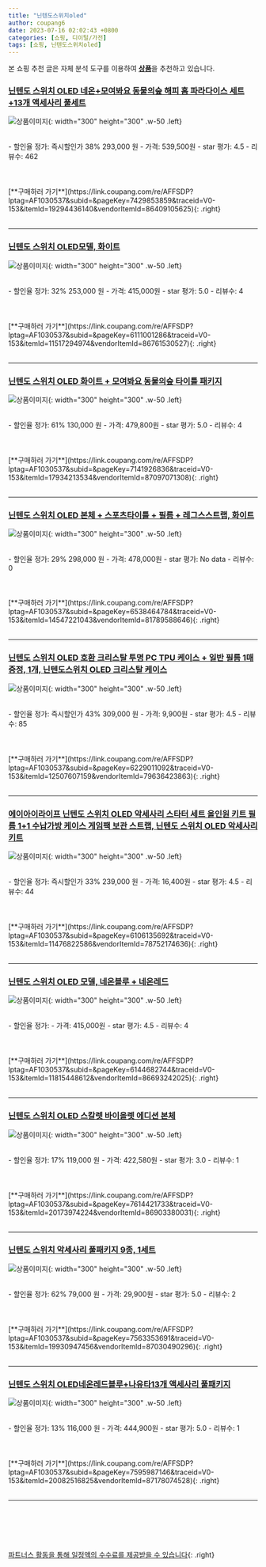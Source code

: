 ```yaml
---
title: "닌텐도스위치oled"
author: coupang6
date: 2023-07-16 02:02:43 +0800
categories: [쇼핑, 디이털/가전]
tags: [쇼핑, 닌텐도스위치oled]
---
```


본 쇼핑 추천 글은 자체 분석 도구를 이용하여 [**상품**](https://link.coupang.com/a/bao1ui)을 추천하고 있습니다.

### [닌텐도 스위치 OLED 네온+모여봐요 동물의숲 해피 홈 파라다이스 세트+13개 액세사리 풀세트](https://link.coupang.com/re/AFFSDP?lptag=AF1030537&subid=&pageKey=7429853859&traceid=V0-153&itemId=19294436140&vendorItemId=86409105625)

![상품이미지](https://thumbnail7.coupangcdn.com/thumbnails/remote/230x230ex/image/vendor_inventory/2543/e764e655ba00f228641e9da77e2ddb63eb7599e5acbb218fbbca9a16515b.jpg){: width="300" height="300" .w-50 .left}


<br>
- 할인율 정가: 즉시할인가 38%  293,000   원
- 가격: 539,500원
- star 평가: 4.5
- 리뷰수: 462
<br>
<br>
<br>
<br>
[**구매하러 가기**](https://link.coupang.com/re/AFFSDP?lptag=AF1030537&subid=&pageKey=7429853859&traceid=V0-153&itemId=19294436140&vendorItemId=86409105625){: .right}
<br>
<br>

---

### [닌텐도 스위치 OLED모델, 화이트](https://link.coupang.com/re/AFFSDP?lptag=AF1030537&subid=&pageKey=6111001286&traceid=V0-153&itemId=11517294974&vendorItemId=86761530527)

![상품이미지](https://thumbnail7.coupangcdn.com/thumbnails/remote/230x230ex/image/vendor_inventory/4a73/db8e810ba61d780e9ece0237793b8ccf268143f3aa796d506245d8b94b87.jpg){: width="300" height="300" .w-50 .left}


<br>
- 할인율 정가: 32%  253,000   원
- 가격: 415,000원
- star 평가: 5.0
- 리뷰수: 4
<br>
<br>
<br>
<br>
[**구매하러 가기**](https://link.coupang.com/re/AFFSDP?lptag=AF1030537&subid=&pageKey=6111001286&traceid=V0-153&itemId=11517294974&vendorItemId=86761530527){: .right}
<br>
<br>

---

### [닌텐도 스위치 OLED 화이트 + 모여봐요 동물의숲 타이틀 패키지](https://link.coupang.com/re/AFFSDP?lptag=AF1030537&subid=&pageKey=7141926836&traceid=V0-153&itemId=17934213534&vendorItemId=87097071308)

![상품이미지](https://thumbnail8.coupangcdn.com/thumbnails/remote/230x230ex/image/vendor_inventory/e13f/b501e1cd5eb7f7306180b65e5f3213e5aa2d7f0a945c1f174e1a18e250a8.jpg){: width="300" height="300" .w-50 .left}


<br>
- 할인율 정가: 61%  130,000   원
- 가격: 479,800원
- star 평가: 5.0
- 리뷰수: 4
<br>
<br>
<br>
<br>
[**구매하러 가기**](https://link.coupang.com/re/AFFSDP?lptag=AF1030537&subid=&pageKey=7141926836&traceid=V0-153&itemId=17934213534&vendorItemId=87097071308){: .right}
<br>
<br>

---

### [닌텐도 스위치 OLED 본체 + 스포츠타이틀 + 필름 + 레그스스트랩, 화이트](https://link.coupang.com/re/AFFSDP?lptag=AF1030537&subid=&pageKey=6538464784&traceid=V0-153&itemId=14547221043&vendorItemId=81789588646)

![상품이미지](https://thumbnail10.coupangcdn.com/thumbnails/remote/230x230ex/image/retail/images/1227075104744695-f67bb4bd-55c1-4a34-ab53-ab586f44fdcc.jpg){: width="300" height="300" .w-50 .left}


<br>
- 할인율 정가: 29%  298,000   원
- 가격: 478,000원
- star 평가: No data
- 리뷰수: 0
<br>
<br>
<br>
<br>
[**구매하러 가기**](https://link.coupang.com/re/AFFSDP?lptag=AF1030537&subid=&pageKey=6538464784&traceid=V0-153&itemId=14547221043&vendorItemId=81789588646){: .right}
<br>
<br>

---

### [닌텐도 스위치 OLED 호환 크리스탈 투명 PC TPU 케이스 + 일반 필름 1매 증정, 1개, 닌텐도스위치 OLED 크리스탈 케이스](https://link.coupang.com/re/AFFSDP?lptag=AF1030537&subid=&pageKey=6229011092&traceid=V0-153&itemId=12507607159&vendorItemId=79636423863)

![상품이미지](https://thumbnail6.coupangcdn.com/thumbnails/remote/230x230ex/image/vendor_inventory/b8c5/41493f8ea924bd8f3cd181ada1c5fe58930cd820eae4666e797ee7c8ddc5.jpg){: width="300" height="300" .w-50 .left}


<br>
- 할인율 정가: 즉시할인가 43%  309,000   원
- 가격: 9,900원
- star 평가: 4.5
- 리뷰수: 85
<br>
<br>
<br>
<br>
[**구매하러 가기**](https://link.coupang.com/re/AFFSDP?lptag=AF1030537&subid=&pageKey=6229011092&traceid=V0-153&itemId=12507607159&vendorItemId=79636423863){: .right}
<br>
<br>

---

### [에이아이라이프 닌텐도 스위치 OLED 악세사리 스타터 세트 올인원 키트 필름 1+1 수납가방 케이스 게임팩 보관 스트랩, 닌텐도 스위치 OLED 악세사리 키트](https://link.coupang.com/re/AFFSDP?lptag=AF1030537&subid=&pageKey=6106135692&traceid=V0-153&itemId=11476822586&vendorItemId=78752174636)

![상품이미지](https://thumbnail6.coupangcdn.com/thumbnails/remote/230x230ex/image/vendor_inventory/9010/bff63af91565d680f0e3d30969546e0adcc99f216b6dce205cf93286753d.jpg){: width="300" height="300" .w-50 .left}


<br>
- 할인율 정가: 즉시할인가 33%  239,000   원
- 가격: 16,400원
- star 평가: 4.5
- 리뷰수: 44
<br>
<br>
<br>
<br>
[**구매하러 가기**](https://link.coupang.com/re/AFFSDP?lptag=AF1030537&subid=&pageKey=6106135692&traceid=V0-153&itemId=11476822586&vendorItemId=78752174636){: .right}
<br>
<br>

---

### [닌텐도 스위치 OLED 모델, 네온블루 + 네온레드](https://link.coupang.com/re/AFFSDP?lptag=AF1030537&subid=&pageKey=6144682744&traceid=V0-153&itemId=11815448612&vendorItemId=86693242025)

![상품이미지](https://thumbnail8.coupangcdn.com/thumbnails/remote/230x230ex/image/vendor_inventory/a66d/524d3701b6b3746d322ece4e3658e81d745451a5a12144312f7253bf7e49.jpg){: width="300" height="300" .w-50 .left}


<br>
- 할인율 정가: 
- 가격: 415,000원
- star 평가: 4.5
- 리뷰수: 4
<br>
<br>
<br>
<br>
[**구매하러 가기**](https://link.coupang.com/re/AFFSDP?lptag=AF1030537&subid=&pageKey=6144682744&traceid=V0-153&itemId=11815448612&vendorItemId=86693242025){: .right}
<br>
<br>

---

### [닌텐도 스위치 OLED 스칼렛 바이올렛 에디션 본체](https://link.coupang.com/re/AFFSDP?lptag=AF1030537&subid=&pageKey=7614421733&traceid=V0-153&itemId=20173974224&vendorItemId=86903380031)

![상품이미지](https://thumbnail8.coupangcdn.com/thumbnails/remote/230x230ex/image/vendor_inventory/992c/68ccb0459925a0fd9b2b552ae110594b6102d65068d4de43764a87e3ae92.jpg){: width="300" height="300" .w-50 .left}


<br>
- 할인율 정가: 17%  119,000   원
- 가격: 422,580원
- star 평가: 3.0
- 리뷰수: 1
<br>
<br>
<br>
<br>
[**구매하러 가기**](https://link.coupang.com/re/AFFSDP?lptag=AF1030537&subid=&pageKey=7614421733&traceid=V0-153&itemId=20173974224&vendorItemId=86903380031){: .right}
<br>
<br>

---

### [닌텐도 스위치 악세사리 풀패키지 9종, 1세트](https://link.coupang.com/re/AFFSDP?lptag=AF1030537&subid=&pageKey=7563353691&traceid=V0-153&itemId=19930947456&vendorItemId=87030490296)

![상품이미지](https://thumbnail7.coupangcdn.com/thumbnails/remote/230x230ex/image/vendor_inventory/ccca/95462c7cf7e96068c1f691938086afe919610c2c3d1dbc37bc86ec3f683b.jpg){: width="300" height="300" .w-50 .left}


<br>
- 할인율 정가: 62%  79,000   원
- 가격: 29,900원
- star 평가: 5.0
- 리뷰수: 2
<br>
<br>
<br>
<br>
[**구매하러 가기**](https://link.coupang.com/re/AFFSDP?lptag=AF1030537&subid=&pageKey=7563353691&traceid=V0-153&itemId=19930947456&vendorItemId=87030490296){: .right}
<br>
<br>

---

### [닌텐도 스위치 OLED네온레드블루+나유타13개 액세사리 풀패키지](https://link.coupang.com/re/AFFSDP?lptag=AF1030537&subid=&pageKey=7595987146&traceid=V0-153&itemId=20082516825&vendorItemId=87178074528)

![상품이미지](https://thumbnail9.coupangcdn.com/thumbnails/remote/230x230ex/image/vendor_inventory/e2f3/b2f007f3ecc23309609582234bcaa38a761db984f8ae18f9d2248c25e045.jpg){: width="300" height="300" .w-50 .left}


<br>
- 할인율 정가: 13%  116,000   원
- 가격: 444,900원
- star 평가: 5.0
- 리뷰수: 1
<br>
<br>
<br>
<br>
[**구매하러 가기**](https://link.coupang.com/re/AFFSDP?lptag=AF1030537&subid=&pageKey=7595987146&traceid=V0-153&itemId=20082516825&vendorItemId=87178074528){: .right}
<br>
<br>

---
<br><br><br><br><br> [파트너스 활동을 통해 일정액의 수수료를 제공받을 수 있습니다](https://link.coupang.com/a/bao1ui){: .right}
